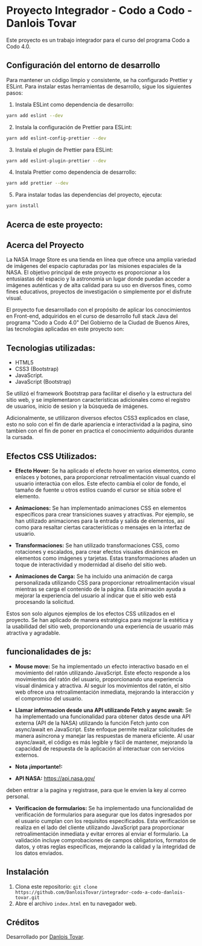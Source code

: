 # Proyecto Integrador - Codo a Codo - Danlois Tovar

Este proyecto es un trabajo integrador para el curso del programa Codo a Codo 4.0.

## Configuración del entorno de desarrollo

Para mantener un código limpio y consistente, se ha configurado Prettier y ESLint. Para instalar estas herramientas de desarrollo, sigue los siguientes pasos:

1. Instala ESLint como dependencia de desarrollo:

```bash
yarn add eslint --dev
```

2. Instala la configuración de Prettier para ESLint:

```bash
yarn add eslint-config-prettier --dev
```

3. Instala el plugin de Prettier para ESLint:

```bash
yarn add eslint-plugin-prettier --dev
```

4. Instala Prettier como dependencia de desarrollo:

```bash
yarn add prettier --dev
```

5. Para instalar todas las dependencias del proyecto, ejecuta:

```bash
yarn install
```

## Acerca de este proyecto:

## Acerca del Proyecto

La NASA Image Store es una tienda en línea que ofrece una amplia variedad de imágenes del espacio capturadas por las misiones espaciales de la NASA. El objetivo principal de este proyecto es proporcionar a los entusiastas del espacio y la astronomía un lugar donde puedan acceder a imágenes auténticas y de alta calidad para su uso en diversos fines, como fines educativos, proyectos de investigación o simplemente por el disfrute visual.

El proyecto fue desarrollado con el propósito de aplicar los conocimientos en Front-end, adquiridos en el curso de desarrollo full stack Java del programa "Codo a Codo 4.0" Del Gobierno de la Ciudad de Buenos Aires, las tecnologias aplicadas en este proyecto son:

## Tecnologias utilizadas:

-   HTML5
-   CSS3 (Bootstrap)
-   JavaScript.
-   JavaScript (Bootstrap)

Se utilizó el framework Bootstrap para facilitar el diseño y la estructura del sitio web, y se implementaron características adicionales como el registro de usuarios, inicio de sesion y la búsqueda de imágenes.

Adicionalmente, se utlilizaron diversos efectos CSS3 explicados en clase, esto no solo con el fin de darle apariencia e interactividad a la pagina, sino tambien con el fin de poner en practica el conocimiento adquiridos durante la cursada.

## Efectos CSS Utilizados:

-   **Efecto Hover:** Se ha aplicado el efecto hover en varios elementos, como enlaces y botones, para proporcionar retroalimentación visual cuando el usuario interactúa con ellos. Este efecto cambia el color de fondo, el tamaño de fuente u otros estilos cuando el cursor se sitúa sobre el elemento.

-   **Animaciones:** Se han implementado animaciones CSS en elementos específicos para crear transiciones suaves y atractivas. Por ejemplo, se han utilizado animaciones para la entrada y salida de elementos, así como para resaltar ciertas características o mensajes en la interfaz de usuario.

-   **Transformaciones:** Se han utilizado transformaciones CSS, como rotaciones y escalados, para crear efectos visuales dinámicos en elementos como imágenes y tarjetas. Estas transformaciones añaden un toque de interactividad y modernidad al diseño del sitio web.

-   **Animaciones de Carga:** Se ha incluido una animación de carga personalizada utilizando CSS para proporcionar retroalimentación visual mientras se carga el contenido de la página. Esta animación ayuda a mejorar la experiencia del usuario al indicar que el sitio web está procesando la solicitud.

Estos son solo algunos ejemplos de los efectos CSS utilizados en el proyecto. Se han aplicado de manera estratégica para mejorar la estética y la usabilidad del sitio web, proporcionando una experiencia de usuario más atractiva y agradable.

## funcionalidades de js:

-   **Mouse move:** Se ha implementado un efecto interactivo basado en el movimiento del ratón utilizando JavaScript. Este efecto responde a los movimientos del ratón del usuario, proporcionando una experiencia visual dinámica y atractiva. Al seguir los movimientos del ratón, el sitio web ofrece una retroalimentación inmediata, mejorando la interacción y el compromiso del usuario.

-   **Llamar informacion desde una API utilizando Fetch y async await:** Se ha implementado una funcionalidad para obtener datos desde una API externa (API de la NASA) utilizando la función Fetch junto con async/await en JavaScript. Este enfoque permite realizar solicitudes de manera asíncrona y manejar las respuestas de manera eficiente. Al usar async/await, el código es más legible y fácil de mantener, mejorando la capacidad de respuesta de la aplicación al interactuar con servicios externos.

-   **Nota ¡importante!:**

-   **API NASA:** https://api.nasa.gov/

deben entrar a la pagina y registrase, para que le envien la key al correo personal.

-   **Verificacion de formularios:** Se ha implementado una funcionalidad de verificación de formularios para asegurar que los datos ingresados por el usuario cumplan con los requisitos especificados. Esta verificación se realiza en el lado del cliente utilizando JavaScript para proporcionar retroalimentación inmediata y evitar errores al enviar el formulario. La validación incluye comprobaciones de campos obligatorios, formatos de datos, y otras reglas específicas, mejorando la calidad y la integridad de los datos enviados.

## Instalación

1. Clona este repositorio: `git clone https://github.com/DanloisTovar/integrador-codo-a-codo-danlois-tovar.git`
2. Abre el archivo `index.html` en tu navegador web.

## Créditos

Desarrollado por [Danlois Tovar](https://github.com/DanloisTovar).
